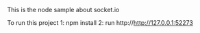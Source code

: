 This is the node sample about socket.io

To run this project
1: npm install
2: run http://http://127.0.0.1:52273